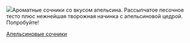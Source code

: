 <!--2025-10-13 14:37:40-->
<div class="yb">
  <div class="rss povarenok"><a href="https://www.povarenok.ru/recipes/show/183158/"><img src="https://www.povarenok.ru/data/cache/2025oct/13/25/3192294_93642-640x480.jpg"></a>Ароматные сочники со вкусом апельсина. Рассыпчатое песочное тесто плюс нежнейшая творожная начинка с апельсиновой цедрой. Попробуйте! <p class="titl"><a href="https://www.povarenok.ru/recipes/show/183158/">Апельсиновые сочники</a></p></div>
</div>
